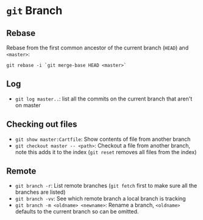 # `git` Branch

## Rebase

Rebase from the first common ancestor of the current branch (`HEAD`) and `<master>`:

```
git rebase -i `git merge-base HEAD <master>`
```

## Log

- `git log master..`: list all the commits on the current branch that aren't on master

## Checking out files

- `git show master:Cartfile`: Show contents of file from another branch
- `git checkout master -- <path>`: Checkout a file from another branch, note this adds it to the index (`git reset` removes all files from the index)

## Remote

- `git branch -r`: List remote branches (`git fetch` first to make sure all the branches are listed)
- `git branch -vv`: See which remote branch a local branch is tracking
- `git branch -m <oldname> <newname>`: Rename a branch, `<oldname>` defaults to the current branch so can be omitted.
